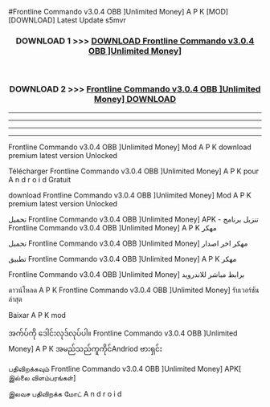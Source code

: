 #Frontline Commando v3.0.4   OBB ]Unlimited Money] A P K [MOD] [DOWNLOAD] Latest Update s5mvr



<div align="center">

<h3>DOWNLOAD 1 >>> <a href="https://teeasianyam.web.app?sq=Frontline Commando v3.0.4   OBB ]Unlimited Money]">DOWNLOAD Frontline Commando v3.0.4   OBB ]Unlimited Money] </a></h3><br>

<h3>DOWNLOAD 2 >>> <a href="https://teeasianyam.web.app?sq=Frontline Commando v3.0.4   OBB ]Unlimited Money] ">Frontline Commando v3.0.4   OBB ]Unlimited Money]  DOWNLOAD </a></h3>

</div>


----------------------------------------------------------

----------------------------------------------------------

----------------------------------------------------------

----------------------------------------------------------


Frontline Commando v3.0.4   OBB ]Unlimited Money]  Mod A P K download premium latest version Unlocked

Télécharger Frontline Commando v3.0.4   OBB ]Unlimited Money]  A P K pour A n d r o i d Gratuit

download Frontline Commando v3.0.4   OBB ]Unlimited Money]  Mod A P K premium latest version Unlocked

تحميل Frontline Commando v3.0.4   OBB ]Unlimited Money]  APK - تنزيل برنامج Frontline Commando v3.0.4   OBB ]Unlimited Money]  A P K مهكر

تحميل Frontline Commando v3.0.4   OBB ]Unlimited Money]  مهكر اخر اصدار

تطبيق Frontline Commando v3.0.4   OBB ]Unlimited Money]  A P K مهكر

Frontline Commando v3.0.4   OBB ]Unlimited Money]  برابط مباشر للاندرويد

ดาวน์โหลด A P K Frontline Commando v3.0.4   OBB ]Unlimited Money]  รับเวอร์ชันล่าสุด

Baixar A P K mod

အက်ပ်ကို ဒေါင်းလုဒ်လုပ်ပါ။ Frontline Commando v3.0.4   OBB ]Unlimited Money]  A P K အမည်သည်ကူကိုင်Andriod ဗားရှင်း

பதிவிறக்கவும் Frontline Commando v3.0.4   OBB ]Unlimited Money]  APK[ இல்லை விளம்பரங்கள்] 
 
இலவச பதிவிறக்க மோட் A n d r o i d



